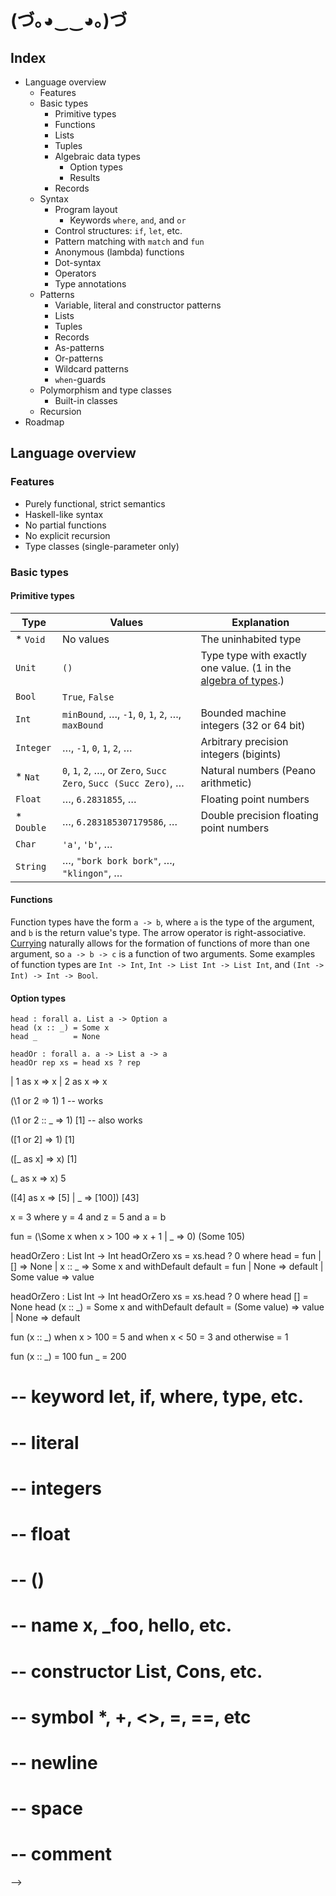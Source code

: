 # (づ｡◕‿‿◕｡)づ

## Index

- Language overview
  - Features
  - Basic types
    - Primitive types
    - Functions
    - Lists
    - Tuples
    - Algebraic data types
      - Option types
      - Results
    - Records
  - Syntax
    - Program layout
      - Keywords `where`, `and`, and `or`
    - Control structures: `if`, `let`, etc.
    - Pattern matching with `match` and `fun`
    - Anonymous (lambda) functions 
    - Dot-syntax
    - Operators
    - Type annotations
  - Patterns
    - Variable, literal and constructor patterns
    - Lists
    - Tuples
    - Records
    - As-patterns
    - Or-patterns
    - Wildcard patterns
    - `when`-guards
  - Polymorphism and type classes
    - Built-in classes
  - Recursion
- Roadmap

## Language overview

### Features

  - Purely functional, strict semantics
  - Haskell-like syntax 
  - No partial functions
  - No explicit recursion
  - Type classes (single-parameter only)

### Basic types

#### Primitive types

| Type      | Values                                                                                                        | Explanation                                 |
|-----------|---------------------------------------------------------------------------------------------------------------|---------------------------------------------|
| * `Void`    | No values                                                                                                     | The uninhabited type                        |
| `Unit`    | `()`                                                                                                          | Type type with exactly one value. (1 in the [algebra of types](https://codewords.recurse.com/issues/three/algebra-and-calculus-of-algebraic-data-types).) |
| `Bool`    | `True`, `False`                                                                                               |                                             |
| `Int`     | `minBound`, &hellip;, `-1`, `0`, `1`, `2`, &hellip;, `maxBound`                                               | Bounded machine integers (32 or 64 bit)     |
| `Integer` | &hellip;, `-1`, `0`, `1`, `2`, &hellip;                                                                       | Arbitrary precision integers (bigints)      |
| * `Nat`     | `0`, `1`, `2`, &hellip;, or `Zero`, `Succ Zero`, `Succ (Succ Zero)`, &hellip;                               | Natural numbers (Peano arithmetic)          |
| `Float`   | &hellip;, `6.2831855`, &hellip;                                                                               | Floating point numbers                      |
| * `Double`  | &hellip;, `6.283185307179586`, &hellip;                                                                     | Double precision floating point numbers     |
| `Char`    | `'a'`, `'b'`, &hellip;                                                                                        |                                             |
| `String`  | &hellip;, `"bork bork bork"`, &hellip;, `"klingon"`, &hellip;                                                 |                                             |

#### Functions

Function types have the form `a -> b`, where `a` is the type of the argument, and `b` is the return value's type.
The arrow operator is right-associative. [Currying](https://en.wikipedia.org/wiki/Currying#Definition) naturally allows for the formation of functions of more than one argument, so `a -> b -> c` is a function of two arguments.
Some examples of function types are `Int -> Int`, `Int -> List Int -> List Int`, and `(Int -> Int) -> Int -> Bool`.

#### Option types

```
head : forall a. List a -> Option a
head (x :: _) = Some x
head _        = None
```

```
headOr : forall a. a -> List a -> a
headOr rep xs = head xs ? rep
```

<!--

% modulo operator
// (integer div)
++ 
xor



(//) : (ToInteger n) => n -> n -> n


let withDefault default = 
  fun 
    | None       => default 
    | Some value => value 
  in 
    let head = 
      fun 
        | []     => None 
        | x :: _ => Some x 
      in 
        [].head <?> 0


let withDefault default = \None => default | Some value => value 
  in let head = \[] => None | x :: _ => Some x 
    in [].head ? 0

withDefault default = fun
  | None       => default 
  | Some value => value 


withDefault default = \None => default | Some value => value 
  in let head = \[] => None | x :: _ => Some x 
    in [].head ? 0


(\1 or 2 or 3 as x :: _ => 1 | _ => 0) (2 :: []) 

(\[1 or 2 or 3 as x] => 1 | _ => 0) (2 :: []) 


(\(1 or 2) as x => x) 1

---> 

  | 1 as x => x
  | 2 as x => x


(\1 or 2 => 1) 1
    -- works

(\1 or 2 :: _ => 1) [1]
    -- also works

(\[1 or 2] => 1) [1]



(\[_ as x] => x) [1]

(\_ as x => x) 5

(\[4] as x => [5] | _ => [100]) [43]

x = 3
  where
    y = 4 and
    z = 5 and
    a = b


fun = (\Some x when x > 100 => x + 1 | _ => 0) (Some 105)

headOrZero : List Int -> Int
headOrZero xs = xs.head ? 0
  where
    head = 
      fun 
        | []     => None 
        | x :: _ => Some x 
  and
    withDefault default = 
      fun 
        | None       => default 
        | Some value => value 


headOrZero : List Int -> Int
headOrZero xs = xs.head ? 0
  where
    head []       = None 
    head (x :: _) = Some x 
  and
    withDefault default = 
      \(Some value) => value | None => default 

fun (x :: _) 
  when x > 100 = 5 and
  when x < 50  = 3 and
  otherwise    = 1

fun (x :: _) = 100 
fun _        = 200


# -- keyword        let, if, where, type, etc.
# -- literal
# --    integers
# --    float
# --    ()
# -- name           x, _foo, hello, etc.
# -- constructor    List, Cons, etc.
# -- symbol         *, +, <>, =, ==, etc
# -- newline
# -- space
# -- comment

-->
